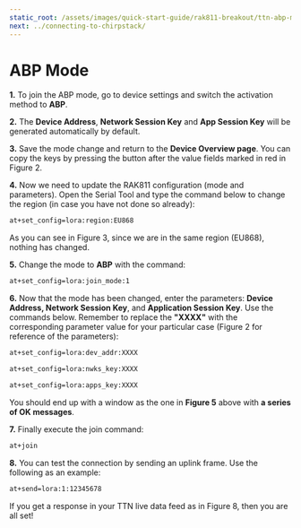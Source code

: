 ```yaml
---
static_root: /assets/images/quick-start-guide/rak811-breakout/ttn-abp-mode
next: ../connecting-to-chirpstack/
---
```


# ABP Mode

**1.** To join the ABP mode, go to device settings and switch the activation method to **ABP**.

**2.** The **Device Address**, **Network Session Key** and **App Session Key** will be generated automatically by default.

<rk-img
  :src="`${$frontmatter.static_root}/msdyy9qeahlwmkezdktb.png`"
  width="100%"
  figure-number="1"
  caption="Switching to ABP mode"
/>

**3.** Save the mode change and return to the **Device Overview page**. You can copy the keys by pressing the button after the value fields marked in red in Figure 2.

<rk-img
  :src="`${$frontmatter.static_root}/kujly9q7b3ka0avth0hn.png`"
  width="100%"
  figure-number="2"
  caption="ABP parameters screen"
/>

**4.** Now we need to update the RAK811 configuration (mode and parameters). Open the Serial Tool and type the command below to change the region (in case you have not done so already):

```bash
at+set_config=lora:region:EU868
```

As you can see in Figure 3, since we are in the same region (EU868), nothing has changed.

<rk-img
  :src="`${$frontmatter.static_root}/gkaye44gsjjuxhtptjmv.png`"
  width="100%"
  figure-number="3"
  caption="Region setup"
/>

**5.** Change the mode to **ABP** with the command:

```bash
at+set_config=lora:join_mode:1
```

<rk-img
  :src="`${$frontmatter.static_root}/xxgmfyq9dkgzu7hcfq4g.png`"
  width="100%"
  figure-number="4"
  caption="Join mode setup"
/>

**6.** Now that the mode has been changed, enter the parameters: **Device Address, Network Session Key**, and **Application Session Key**. Use the commands below. Remember to replace the **"XXXX"** with the corresponding parameter value for your particular case (Figure 2 for reference of the parameters):

```bash
at+set_config=lora:dev_addr:XXXX
```

```bash
at+set_config=lora:nwks_key:XXXX
```

```bash
at+set_config=lora:apps_key:XXXX
```

<rk-img
  :src="`${$frontmatter.static_root}/yjupd0dh7ytr1rzqe118.png`"
  width="100%"
  figure-number="5"
  caption="Setting up the RAK811 ABP parameters"
/>

You should end up with a window as the one in **Figure 5** above with **a series of OK messages**.

**7.** Finally execute the join command:

```bash
at+join
```

<rk-img
  :src="`${$frontmatter.static_root}/y81mijqfbzfvhxlvt8qm.png`"
  width="100%"
  figure-number="6"
  caption="Join command"
/>

**8.** You can test the connection by sending an uplink frame. Use the following as an example:

```bash
at+send=lora:1:12345678
```

<rk-img
  :src="`${$frontmatter.static_root}/tfs0ngbmzluoex9gl3kn.png`"
  width="100%"
  figure-number="7"
  caption="Sending an uplink frame"
/>

If you get a response in your TTN live data feed as in Figure 8, then you are all set!

<rk-img
  :src="`${$frontmatter.static_root}/rzwucwtfq8mue3evp2fc.png`"
  width="100%"
  figure-number="8"
  caption="Sending Data to TTN from RAK811"
/>
